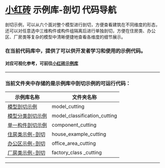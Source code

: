 # [小红砖](www.bos.xyz) 示例库-剖切 代码导航


剖切示例，可以从六个面对整个模型进行剖切，方便查看建筑在不同维度的形态，还可以对任意选中三维构件或构件组隔离后进行单独剖切，方便在住房类、办公区、厂房类等复杂的模型中清晰便捷地查看各维度的细节展示。

### 在当前代码库中，提供了可以供开发者学习和使用的示例代码。

#### 对应可视化参考，可前往[小红砖示例库](https://www.bos.xyz/examples/)

---

### 当前文件夹中存储的是示例库中剖切示例的可运行代码：

示例库名称 | 文件夹名称 
------------ | ------------- 
[模型剖切示例](https://www.bos.xyz/examples/model_cutting.html) | model_cutting
[模型分类剖切示例](https://www.bos.xyz/examples/model_classification_cutting.html) | model_classification_cutting
[单一构件剖切示例](https://www.bos.xyz/examples/component_cutting.html) | component_cutting
[住房类示例-剖切](https://www.bos.xyz/examples/house_example_cutting.html) | house_example_cutting
[办公区示例-剖切](https://www.bos.xyz/examples/office_area_cutting.html) | office_area_cutting
[厂房类示例-剖切](https://www.bos.xyz/examples/factory_class_cutting.html) | factory_class _cutting

---
